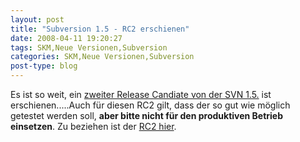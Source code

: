 ```yaml
---
layout: post
title: "Subversion 1.5 - RC2 erschienen"
date: 2008-04-11 19:20:27
tags: SKM,Neue Versionen,Subversion
categories: SKM,Neue Versionen,Subversion
post-type: blog
---
```

Es ist so weit, ein <a href="http://subversion.tigris.org/servlets/ReadMsg?list=dev&msgNo=137167"  title="Announcement">zweiter Release Candiate von der SVN 1.5.</a> ist erschienen.....Auch für diesen RC2 gilt, dass der so gut wie möglich getestet werden soll, <strong>aber bitte nicht für den produktiven Betrieb einsetzen</strong>.  Zu beziehen ist der <a href="http://orac.ece.utexas.edu/pub/svn/1.5.0-rc2/"  title="Download RC2">RC2 hier</a>.
